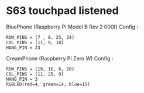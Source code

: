 # S63 touchpad listened

BluePhone (Raspberry Pi Model B Rev 2 000f) Config : 

```
ROW_PINS = [7 , 8, 25, 24]
COL_PINS = [11, 9, 10]
HANG_PIN = 23
```

CreamPhone (Raspberry Pi Zero W) Config : 

```
ROW_PINS = [19, 16, 6, 20]
COL_PINS = [11, 25, 9]
HANG_PIN = 3
RGBLED(red=4, green=14, blue=15)
```
